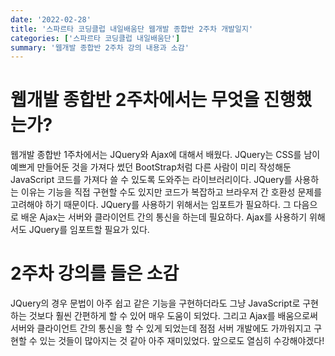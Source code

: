 ```yaml
---
date: '2022-02-28'
title: '스파르타 코딩클럽 내일배움단 웹개발 종합반 2주차 개발일지'
categories: ['스파르타 코딩클럽 내일배움단']
summary: '웹개발 종합반 2주차 강의 내용과 소감'
---
```


# 웹개발 종합반 2주차에서는 무엇을 진행했는가?

웹개발 종합반 1주차에서는 JQuery와 Ajax에 대해서 배웠다.
JQuery는 CSS를 남이 예쁘게 만들어둔 것을 가져다 썼던 BootStrap처럼 다른 사람이 미리 작성해둔 JavaScript 코드를 가져다 쓸 수 있도록 도와주는 라이브러리이다. JQuery를 사용하는 이유는 기능을 직접 구현할 수도 있지만 코드가 복잡하고 브라우저 간 호환성 문제를 고려해야 하기 때문이다. JQuery를 사용하기 위해서는 임포트가 필요하다. 그 다음으로 배운 Ajax는 서버와 클라이언트 간의 통신을 하는데 필요하다. Ajax를 사용하기 위해서도 JQuery를 임포트할 필요가 있다.

# 2주차 강의를 들은 소감

JQuery의 경우 문법이 아주 쉽고 같은 기능을 구현하더라도 그냥 JavaScript로 구현하는 것보다 훨씬 간편하게 할 수 있어 매우 도움이 되었다. 그리고 Ajax를 배움으로써 서버와 클라이언트 간의 통신을 할 수 있게 되었는데 점점 서버 개발에도 가까워지고 구현할 수 있는 것들이 많아지는 것 같아 아주 재미있었다. 앞으로도 열심히 수강해야겠다!

